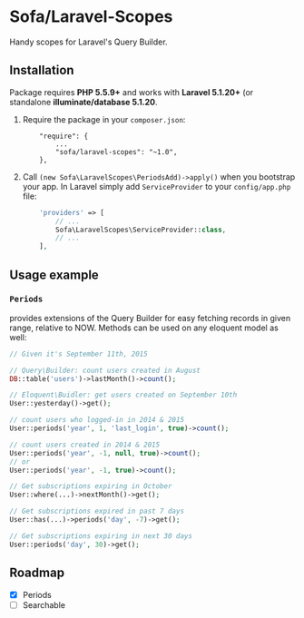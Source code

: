 # Sofa/Laravel-Scopes

Handy scopes for Laravel's Query Builder.


## Installation

Package requires **PHP 5.5.9+** and works with **Laravel 5.1.20+** (or standalone **illuminate/database 5.1.20**.

1. Require the package in your `composer.json`:
    ```
        "require": {
            ...
            "sofa/laravel-scopes": "~1.0",
        },
    ```

2. Call `(new Sofa\LaravelScopes\PeriodsAdd)->apply()` when you bootstrap your app. In Laravel simply add `ServiceProvider` to your `config/app.php` file:
    ```php
        'providers' => [
            // ...
            Sofa\LaravelScopes\ServiceProvider::class,
            // ...
        ],
    ```

## Usage example

### `Periods`
provides extensions of the Query Builder for easy fetching records in given range, relative to NOW. Methods can be used on any eloquent model as well:

```php
// Given it's September 11th, 2015

// Query\Builder: count users created in August
DB::table('users')->lastMonth()->count();

// Eloquent\Buidler: get users created on September 10th
User::yesterday()->get();

// count users who logged-in in 2014 & 2015
User::periods('year', 1, 'last_login', true)->count();

// count users created in 2014 & 2015
User::periods('year', -1, null, true)->count();
// or
User::periods('year', -1, true)->count();

// Get subscriptions expiring in October
User::where(...)->nextMonth()->get();

// Get subscriptions expired in past 7 days
User::has(...)->periods('day', -7)->get();

// Get subscriptions expiring in next 30 days
User::periods('day', 30)->get();
```


## Roadmap

 - [x] Periods
 - [ ] Searchable
